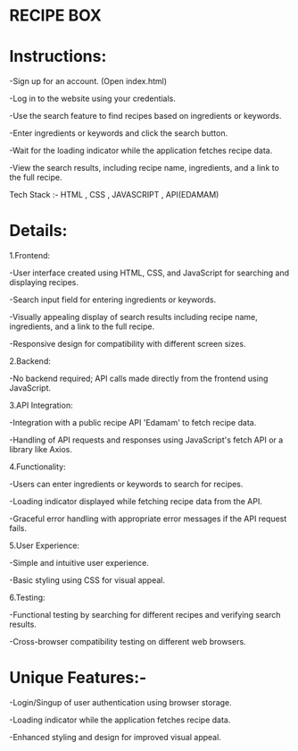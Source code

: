 # RECIPE BOX

# Instructions:

-Sign up for an account. (Open index.html)

-Log in to the website using your credentials.

-Use the search feature to find recipes based on ingredients or keywords.

-Enter ingredients or keywords and click the search button.

-Wait for the loading indicator while the application fetches recipe data.

-View the search results, including recipe name, ingredients, and a link to the full recipe.

Tech Stack :- HTML , CSS , JAVASCRIPT , API(EDAMAM)


# Details:

1.Frontend:

-User interface created using HTML, CSS, and JavaScript for searching and displaying recipes.

-Search input field for entering ingredients or keywords.

-Visually appealing display of search results including recipe name, ingredients, and a link to the full recipe.

-Responsive design for compatibility with different screen sizes.

2.Backend:

-No backend required; API calls made directly from the frontend using JavaScript.

3.API Integration:

-Integration with a public recipe API 'Edamam' to fetch recipe data.

-Handling of API requests and responses using JavaScript's fetch API or a library like Axios.

4.Functionality:

-Users can enter ingredients or keywords to search for recipes.

-Loading indicator displayed while fetching recipe data from the API.

-Graceful error handling with appropriate error messages if the API request fails.

5.User Experience:

-Simple and intuitive user experience.

-Basic styling using CSS for visual appeal.

6.Testing:

-Functional testing by searching for different recipes and verifying search results.

-Cross-browser compatibility testing on different web browsers.

# Unique Features:-

-Login/Singup of user authentication using browser storage.

-Loading indicator while the application fetches recipe data. 

-Enhanced styling and design for improved visual appeal.


